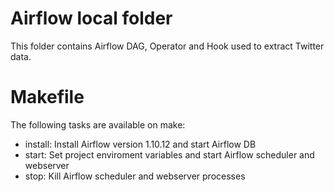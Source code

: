 # Airflow local folder

This folder contains Airflow DAG, Operator and Hook used to extract Twitter data.

# Makefile

The following tasks are available on make:

* install: Install Airflow version 1.10.12 and start Airflow DB
* start: Set project enviroment variables and start Airflow scheduler and webserver
* stop: Kill Airflow scheduler and webserver processes
